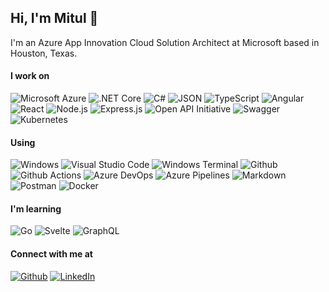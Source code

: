 ## Hi, I'm Mitul 👋

I'm an Azure App Innovation Cloud Solution Architect at Microsoft based in Houston, Texas.

#### I work on
![Microsoft Azure](https://img.shields.io/badge/-Microsoft%20Azure-0089D6?style=flat-square&logo=Microsoft+Azure&logoColor=white)
![.NET Core](https://img.shields.io/badge/.NET%20Core-512BD4?style=flat-square&logo=dotnet&logoColor=white)
![C#](https://img.shields.io/badge/C%23-239120?style=flat-square&logo=c-sharp&logoColor=white)
![JSON](https://img.shields.io/badge/JSON-000000?style=flat-square&logo=json&logoColor=white)
![TypeScript](https://img.shields.io/badge/TypeScript-3178C6?style=flat-square&logo=typescript&logoColor=white)
![Angular](https://img.shields.io/badge/Angular-DD0031?style=flat-square&logo=angular&logoColor=white)
![React](https://img.shields.io/badge/React-61DAFB?style=flat-square&logo=react&logoColor=white)
![Node.js](https://img.shields.io/badge/Node.js-43853D?style=flat-square&logo=node.js&logoColor=white)
![Express.js](https://img.shields.io/badge/Express.js-404D59?style=flat-square&logo=express&logoColor=white)
![Open API Initiative](https://img.shields.io/badge/Open%20API%20Initiative-6BA539?style=flat-square&logo=openapiinitiative&logoColor=white)
![Swagger](https://img.shields.io/badge/Swagger-85EA2D?style=flat-square&logo=swagger&logoColor=white)
![Kubernetes](https://img.shields.io/badge/Kubernetes-326CE5?style=flat-square&logo=kubernetes&logoColor=white)

#### Using
![Windows](https://img.shields.io/badge/-Windows-0078D6?style=flat-square&logo=Windows&logoColor=white)
![Visual Studio Code](https://img.shields.io/badge/-Visual%20Studio%20Code-23A9F2?style=flat-square&logo=Visual%20Studio%20Code&logoColor=white)
![Windows Terminal](https://img.shields.io/badge/Windows%20Terminal-4D4D4D?flat-square&logo=Windows-Terminal&logoColor=white)
![Github](https://img.shields.io/badge/-Github-181717?style=flat-square&logo=Github&logoColor=white)
![Github Actions](https://img.shields.io/badge/Github%20Actions-2088FF?style=flat-square&logo=githubactions&logoColor=white)
![Azure DevOps](https://img.shields.io/badge/Azure%20DevOps-0078D7?flat-square&logo=Azure-DevOps&logoColor=white)
![Azure Pipelines](https://img.shields.io/badge/Azure%20Pipelines-2560E0?flat-square&logo=Azure-Pipelines&logoColor=white)
![Markdown](https://img.shields.io/badge/Markdown-000000?style=flat-square&logo=markdown&logoColor=white)
![Postman](https://img.shields.io/badge/Postman-FF6C37?style=flat-square&logo=postman&logoColor=white)
![Docker](https://img.shields.io/badge/Docker-2496ED?style=flat-square&logo=docker&logoColor=white)

#### I'm learning
![Go](https://img.shields.io/badge/-Go-00ADD8?style=flat-square&logo=go&logoColor=white)
![Svelte](https://img.shields.io/badge/-Svelte-FF3E00?style=flat-square&logo=svelte&logoColor=white)
![GraphQL](https://img.shields.io/badge/-GraphQL-E10098?style=flat-square&logo=graphql&logoColor=white)

#### Connect with me at
[![Github](https://img.shields.io/badge/-Github-181717?style=flat-square&logo=Github&logoColor=white)](https://github.com/mitulashah)
[![LinkedIn](https://img.shields.io/badge/-LinkedIn-0077B5?style=flat-square&logo=linkedin&logoColor=white)](https://www.linkedin.com/in/mitulashah/)
